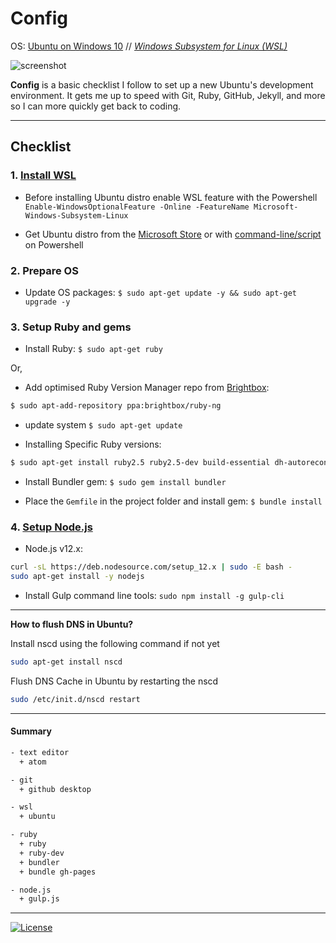 # Config

OS: [Ubuntu on Windows 10](https://tutorials.ubuntu.com/tutorial/tutorial-ubuntu-on-windows) // *[Windows Subsystem for Linux (WSL)](https://en.wikipedia.org/wiki/Windows_Subsystem_for_Linux)*

![screenshot](https://user-images.githubusercontent.com/9361180/62588374-3d7af280-b8e5-11e9-9957-1618de71c6d0.png)

**Config** is a basic checklist I follow to set up a new Ubuntu's development environment. It gets me up to speed with Git, Ruby, GitHub, Jekyll, and more so I can more quickly get back to coding.

---

## Checklist

### 1. [Install WSL](https://docs.microsoft.com/en-us/windows/wsl/install-win10)

* Before installing Ubuntu distro enable WSL feature with the Powershell `Enable-WindowsOptionalFeature -Online -FeatureName Microsoft-Windows-Subsystem-Linux`

* Get Ubuntu distro from the [Microsoft Store](https://www.microsoft.com/en-us/p/ubuntu/9nblggh4msv6) or with [command-line/script](https://docs.microsoft.com/en-us/windows/wsl/install-manual) on Powershell

### 2. Prepare OS

* Update OS packages: `$ sudo apt-get update -y && sudo apt-get upgrade -y`

### 3. Setup Ruby and gems

* Install Ruby: `$ sudo apt-get ruby`

Or,

*  Add optimised Ruby Version Manager repo from [Brightbox](https://www.brightbox.com/docs/ruby/ubuntu/):

``` bash
$ sudo apt-add-repository ppa:brightbox/ruby-ng
```

* update system `$ sudo apt-get update`

* Installing Specific Ruby versions:

``` bash
$ sudo apt-get install ruby2.5 ruby2.5-dev build-essential dh-autoreconf
```

* Install Bundler gem: `$ sudo gem install bundler`

* Place the `Gemfile` in the project folder and install gem: `$ bundle install`

### 4. [Setup Node.js](https://github.com/nodesource/distributions/blob/master/README.md#deb)

* Node.js v12.x:

```bash
curl -sL https://deb.nodesource.com/setup_12.x | sudo -E bash -
sudo apt-get install -y nodejs
```

* Install Gulp command line tools: `sudo npm install -g gulp-cli`

---

**How to flush DNS in Ubuntu?**

Install nscd using the following command if not yet

``` bash
sudo apt-get install nscd
```

Flush DNS Cache in Ubuntu by restarting the nscd

``` bash
sudo /etc/init.d/nscd restart
```

---

#### Summary

```bash
- text editor
  + atom

- git
  + github desktop

- wsl
  + ubuntu

- ruby
  + ruby
  + ruby-dev
  + bundler
  + bundle gh-pages  

- node.js
  + gulp.js
```

---

[![License](https://img.shields.io/github/license/MilanAryal/config.svg?branch=master)](https://github.com/MilanAryal/config/blob/master/LICENSE)
